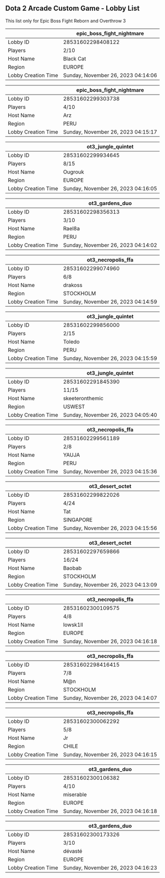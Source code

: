 ## Dota 2 Arcade Custom Game - Lobby List

This list only for Epic Boss Fight Reborn and Overthrow 3

|  | epic_boss_fight_nightmare |
| ------ | ------ |
| Lobby ID | 28531602298408122 |
| Players | 2/10 |
| Host Name | Black Cat |
| Region | EUROPE |
| Lobby Creation Time | Sunday, November 26, 2023 04:14:06 |


|  | epic_boss_fight_nightmare |
| ------ | ------ |
| Lobby ID | 28531602299303738 |
| Players | 4/10 |
| Host Name | Arz |
| Region | PERU |
| Lobby Creation Time | Sunday, November 26, 2023 04:15:17 |


|  | ot3_jungle_quintet |
| ------ | ------ |
| Lobby ID | 28531602299934645 |
| Players | 8/15 |
| Host Name | Ougrouk |
| Region | EUROPE |
| Lobby Creation Time | Sunday, November 26, 2023 04:16:05 |


|  | ot3_gardens_duo |
| ------ | ------ |
| Lobby ID | 28531602298356313 |
| Players | 3/10 |
| Host Name | Rael8a |
| Region | PERU |
| Lobby Creation Time | Sunday, November 26, 2023 04:14:02 |


|  | ot3_necropolis_ffa |
| ------ | ------ |
| Lobby ID | 28531602299074960 |
| Players | 6/8 |
| Host Name | drakoss |
| Region | STOCKHOLM |
| Lobby Creation Time | Sunday, November 26, 2023 04:14:59 |


|  | ot3_jungle_quintet |
| ------ | ------ |
| Lobby ID | 28531602299856000 |
| Players | 2/15 |
| Host Name | Toledo |
| Region | PERU |
| Lobby Creation Time | Sunday, November 26, 2023 04:15:59 |


|  | ot3_jungle_quintet |
| ------ | ------ |
| Lobby ID | 28531602291845390 |
| Players | 11/15 |
| Host Name | skeeteronthemic |
| Region | USWEST |
| Lobby Creation Time | Sunday, November 26, 2023 04:05:40 |


|  | ot3_necropolis_ffa |
| ------ | ------ |
| Lobby ID | 28531602299561189 |
| Players | 2/8 |
| Host Name | YAUJA |
| Region | PERU |
| Lobby Creation Time | Sunday, November 26, 2023 04:15:36 |


|  | ot3_desert_octet |
| ------ | ------ |
| Lobby ID | 28531602299822026 |
| Players | 4/24 |
| Host Name | Tat |
| Region | SINGAPORE |
| Lobby Creation Time | Sunday, November 26, 2023 04:15:56 |


|  | ot3_desert_octet |
| ------ | ------ |
| Lobby ID | 28531602297659866 |
| Players | 16/24 |
| Host Name | Baobab |
| Region | STOCKHOLM |
| Lobby Creation Time | Sunday, November 26, 2023 04:13:09 |


|  | ot3_necropolis_ffa |
| ------ | ------ |
| Lobby ID | 28531602300109575 |
| Players | 4/8 |
| Host Name | lowsk1ll |
| Region | EUROPE |
| Lobby Creation Time | Sunday, November 26, 2023 04:16:18 |


|  | ot3_necropolis_ffa |
| ------ | ------ |
| Lobby ID | 28531602298416415 |
| Players | 7/8 |
| Host Name | M@n |
| Region | STOCKHOLM |
| Lobby Creation Time | Sunday, November 26, 2023 04:14:07 |


|  | ot3_necropolis_ffa |
| ------ | ------ |
| Lobby ID | 28531602300062292 |
| Players | 5/8 |
| Host Name | Jr |
| Region | CHILE |
| Lobby Creation Time | Sunday, November 26, 2023 04:16:15 |


|  | ot3_gardens_duo |
| ------ | ------ |
| Lobby ID | 28531602300106382 |
| Players | 4/10 |
| Host Name | miserable |
| Region | EUROPE |
| Lobby Creation Time | Sunday, November 26, 2023 04:16:18 |


|  | ot3_gardens_duo |
| ------ | ------ |
| Lobby ID | 28531602300173326 |
| Players | 3/10 |
| Host Name | dévasté |
| Region | EUROPE |
| Lobby Creation Time | Sunday, November 26, 2023 04:16:23 |


